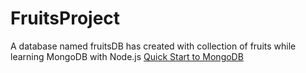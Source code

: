 # FruitsProject
A database named fruitsDB has created with collection of fruits while learning MongoDB with Node.js
[Quick Start to MongoDB](http://mongodb.github.io/node-mongodb-native/3.1/quick-start/quick-start/)
